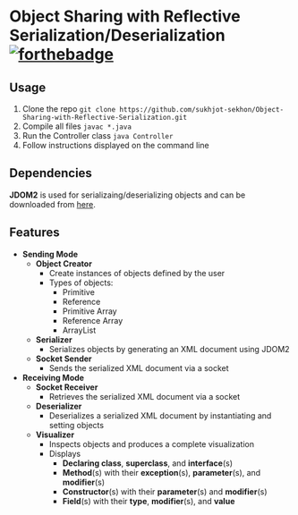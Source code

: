 # Object Sharing with Reflective Serialization/Deserialization [![forthebadge](https://forthebadge.com/images/badges/made-with-Java.svg)](https://forthebadge.com)

## Usage
1. Clone the repo ```git clone https://github.com/sukhjot-sekhon/Object-Sharing-with-Reflective-Serialization.git```
2. Compile all files ```javac *.java```
3. Run the Controller class ```java Controller```
4. Follow instructions displayed on the command line

## Dependencies
__JDOM2__ is used for serializaing/deserializing objects and can be downloaded from [here](http://www.jdom.org/dist/binary/jdom-2.0.6.zip).

## Features
* __Sending Mode__
	* __Object Creator__
		* Create instances of objects defined by the user
		* Types of objects:
			* Primitive
			* Reference
			* Primitive Array
			* Reference Array
			* ArrayList
	* __Serializer__
		* Serializes objects by generating an XML document using JDOM2
	* __Socket Sender__
		* Sends the serialized XML document via a socket
* __Receiving Mode__
	* __Socket Receiver__
		* Retrieves the serialized XML document via a socket
	* __Deserializer__
		* Deserializes a serialized XML document by instantiating and setting objects
  	* __Visualizer__
  		*   Inspects objects and produces a complete visualization
  		*   Displays
  			* __Declaring class__, __superclass__, and __interface__(s)
  			* __Method__(s) with their __exception__(s), __parameter__(s), and __modifier__(s)
  			* __Constructor__(s) with their __parameter__(s) and __modifier__(s)
  			* __Field__(s) with their __type__, __modifier__(s), and __value__
       
